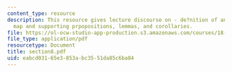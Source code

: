 ```yaml
---
content_type: resource
description: This resource gives lecture discourse on - de?nition of an inclusion
  map and supporting prpopositions, lemmas, and corollaries.
file: https://ol-ocw-studio-app-production.s3.amazonaws.com/courses/18-155-differential-analysis-fall-2004/eabcd03165e3853abc3551da85c6ba84_section8.pdf
file_type: application/pdf
resourcetype: Document
title: section8.pdf
uid: eabcd031-65e3-853a-bc35-51da85c6ba84
---
```

